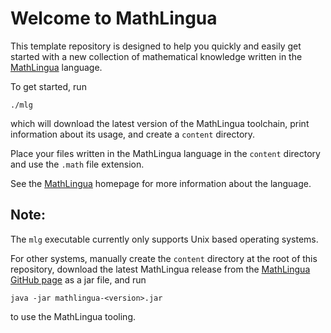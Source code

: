 # Welcome to MathLingua

This template repository is designed to help you quickly and easily get started with a new collection of mathematical knowledge written in the [MathLingua](http://www.mathlingua.org) language.

To get started, run

```
./mlg
```

which will download the latest version of the MathLingua toolchain, print information about its usage, and create a `content` directory.

Place your files written in the MathLingua language in the `content` directory and use the `.math` file extension.

See the [MathLingua](http://www.mathlingua.org) homepage for more information about the language.

## Note:

The `mlg` executable currently only supports Unix based operating systems.

For other systems, manually create the `content` directory at the root of this repository, download the latest MathLingua release from the [MathLingua GitHub page](https://github.com/DominicKramer/mathlingua/releases) as a jar file, and run

```
java -jar mathlingua-<version>.jar
```

to use the MathLingua tooling.
